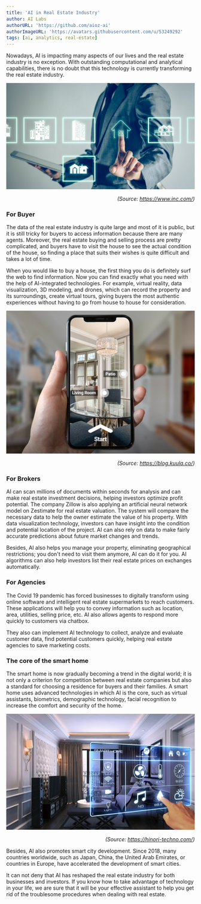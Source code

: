 ```yaml
---
title: 'AI in Real Estate Industry'
author: AI Labs
authorURL: 'https://github.com/aioz-ai'
authorImageURL: 'https://avatars.githubusercontent.com/u/53249292'
tags: [ai, analytics, real-estate]
---
```


Nowadays, AI is impacting many aspects of our lives and the real estate industry is no exception. With outstanding computational and analytical capabilities, there is no doubt that this technology is currently transforming the real estate industry.

![](https://github.com/aioz-ai/ai-docs-cms/blob/main/content/blog/assets/2021-10-29-real-estate/getty_861307294_360994.jpeg?raw=true)
<!--truncate-->

*<div align="right">(Source: <a href="https://www.inc.com/">https://www.inc.com/</a>)</div>*

### For Buyer

The data of the real estate industry is quite large and most of it is public, but it is still tricky for buyers to access information because there are many agents. Moreover, the real estate buying and selling process are pretty complicated, and buyers have to visit the house to see the actual condition of the house, so finding a place that suits their wishes is quite difficult and takes a lot of time.

When you would like to buy a house, the first thing you do is definitely surf the web to find information. Now you can find exactly what you need with the help of AI-integrated technologies. For example, virtual reality, data visualization, 3D modeling, and drones, which can record the property and its surroundings, create virtual tours, giving buyers the most authentic experiences without having to go from house to house for consideration.

![](https://github.com/aioz-ai/ai-docs-cms/blob/main/content/blog/assets/2021-10-29-real-estate/mobile.jpeg?raw=true)

*<div align="right">(Source: <a href="https://blog.kuula.co/">https://blog.kuula.co/</a>)</div>*

### For Brokers

AI can scan millions of documents within seconds for analysis and can make real estate investment decisions, helping investors optimize profit potential. The company Zillow is also applying an artificial neural network model on Zestimate for real estate valuation. The system will compare the necessary data to help the owner estimate the value of his property. With data visualization technology, investors can have insight into the condition and potential location of the project. AI can also rely on data to make fairly accurate predictions about future market changes and trends.

Besides, AI also helps you manage your property, eliminating geographical restrictions; you don't need to visit them anymore, AI can do it for you. AI algorithms can also help investors list their real estate prices on exchanges automatically.

### For Agencies

The Covid 19 pandemic has forced businesses to digitally transform using online software and intelligent real estate supermarkets to reach customers. These applications will help you to convey information such as location, area, utilities, selling price, etc. AI also allows agents to respond more quickly to customers via chatbox.

They also can implement AI technology to collect, analyze and evaluate customer data, find potential customers quickly, helping real estate agencies to save marketing costs.

### The core of the smart home

The smart home is now gradually becoming a trend in the digital world; it is not only a criterion for competition between real estate companies but also a standard for choosing a residence for buyers and their families. A smart home uses advanced technologies in which AI is the core, such as virtual assistants, biometrics, demographic technology, facial recognition to increase the comfort and security of the home.

![](https://github.com/aioz-ai/ai-docs-cms/blob/main/content/blog/assets/2021-10-29-real-estate/nha-thong-minh-smarthome.jpeg?raw=true)

*<div align="right">(Source: <a href="https://hinori-techno.com/">https://hinori-techno.com/</a>)</div>*

Besides, AI also promotes smart city development. Since 2018, many countries worldwide, such as Japan, China, the United Arab Emirates, or countries in Europe, have accelerated the development of smart cities.

It can not deny that AI has reshaped the real estate industry for both businesses and investors. If you know how to take advantage of technology in your life, we are sure that it will be your effective assistant to help you get rid of the troublesome procedures when dealing with real estate.
